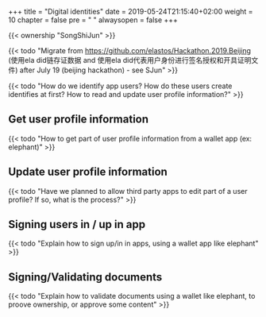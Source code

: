 +++
title = "Digital identities"
date = 2019-05-24T21:15:40+02:00
weight = 10
chapter = false
pre = "<i class='fa ela-page'></i> "
alwaysopen = false
+++

{{< ownership "SongShiJun" >}}

{{< todo "Migrate from https://github.com/elastos/Hackathon.2019.Beijing (使用ela did链存证数据 and 使用ela did代表用户身份进行签名授权和开具证明文件) after July 19 (beijing hackathon) - see SJun" >}}


{{< todo "How do we identify app users? How do these users create identifies at first? How to read and update user profile information?" >}}

## Get user profile information

{{< todo "How to get part of user profile information from a wallet app (ex: elephant)" >}}

## Update user profile information

{{< todo "Have we planned to allow third party apps to edit part of a user profile? If so, what is the process?" >}}

## Signing users in / up in app

{{< todo "Explain how to sign up/in in apps, using a wallet app like elephant" >}}

## Signing/Validating documents

{{< todo "Explain how to validate documents using a wallet like elephant, to proove ownership, or approve some content" >}}